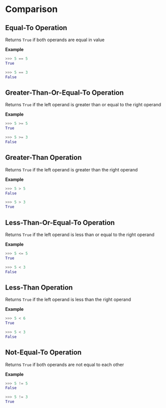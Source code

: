 # Comparison

## Equal-To Operation
Returns ` True ` if both operands are equal in value

**Example**
```py
>>> 5 == 5
True

>>> 5 == 3
False
```


## Greater-Than-Or-Equal-To Operation
Returns ` True ` if the left operand is greater than or equal to the right operand

**Example**
```py
>>> 5 >= 5
True

>>> 5 >= 3
False
```


## Greater-Than Operation
Returns ` True ` if the left operand is greater than the right operand

**Example**
```py
>>> 5 > 5
False

>>> 5 > 3
True
```


## Less-Than-Or-Equal-To Operation
Returns ` True ` if the left operand is less than or equal to the right operand

**Example**
```py
>>> 5 <= 5
True

>>> 5 < 3
False
```


## Less-Than Operation
Returns ` True ` if the left operand is less than the right operand

**Example**
```py
>>> 5 < 6
True

>>> 5 < 3
False
```


## Not-Equal-To Operation
Returns ` True ` if both operands are not equal to each other

**Example**
```py
>>> 5 != 5
False

>>> 5 != 3
True
```